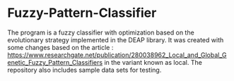 # Fuzzy-Pattern-Classifier
The program is a fuzzy classifier with optimization based on the evolutionary strategy implemented in the DEAP library.
It was created with some changes based on the article : https://www.researchgate.net/publication/280038962_Local_and_Global_Genetic_Fuzzy_Pattern_Classifiers
in the variant known as local. The repository also includes sample data sets for testing.
